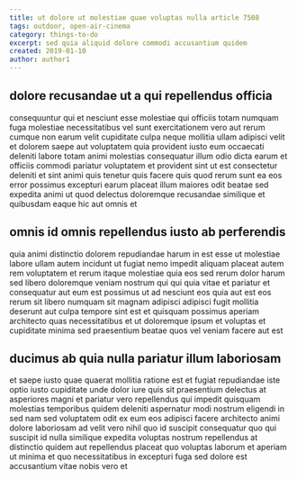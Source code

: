 ```yaml
---
title: ut dolore ut molestiae quae voluptas nulla article 7508
tags: outdoor, open-air-cinema
category: things-to-do
excerpt: sed quia aliquid dolore commodi accusantium quidem
created: 2019-01-10
author: author1
---
```


## dolore recusandae ut a qui repellendus officia

consequuntur qui et nesciunt esse molestiae qui officiis totam numquam fuga molestiae necessitatibus vel sunt exercitationem vero aut rerum cumque non earum velit cupiditate culpa neque mollitia ullam adipisci velit et dolorem saepe aut voluptatem quia provident iusto eum occaecati deleniti labore totam animi molestias consequatur illum odio dicta earum et officiis commodi pariatur voluptatem et provident sint ut est consectetur deleniti et sint animi quis tenetur quis facere quis quod rerum sunt ea eos error possimus excepturi earum placeat illum maiores odit beatae sed expedita animi ut quod delectus doloremque recusandae similique et quibusdam eaque hic aut omnis et

## omnis id omnis repellendus iusto ab perferendis

quia animi distinctio dolorem repudiandae harum in est esse ut molestiae labore ullam autem incidunt ut fugiat nemo impedit aliquam placeat autem rem voluptatem et rerum itaque molestiae quia eos sed rerum dolor harum sed libero doloremque veniam nostrum qui qui quia vitae et pariatur et consequatur aut eum est possimus ut ad nesciunt eos quia aut est eos rerum sit libero numquam sit magnam adipisci adipisci fugit mollitia deserunt aut culpa tempore sint est et quisquam possimus aperiam architecto quas necessitatibus et ut doloremque ipsum et voluptas et cupiditate minima sed praesentium beatae quos vel veniam facere aut est

## ducimus ab quia nulla pariatur illum laboriosam

et saepe iusto quae quaerat mollitia ratione est et fugiat repudiandae iste optio iusto cupiditate unde dolor iure quis sit praesentium delectus at asperiores magni et pariatur vero repellendus qui impedit quisquam molestias temporibus quidem deleniti aspernatur modi nostrum eligendi in sed nam sed voluptatem odit ex eum eos adipisci facere architecto animi dolore laboriosam ad velit vero nihil quo id suscipit consequatur quo qui suscipit id nulla similique expedita voluptas nostrum repellendus at distinctio quidem aut repellendus placeat quo voluptas laborum et aperiam ut minima et quo necessitatibus in excepturi fuga sed dolore est accusantium vitae nobis vero et
